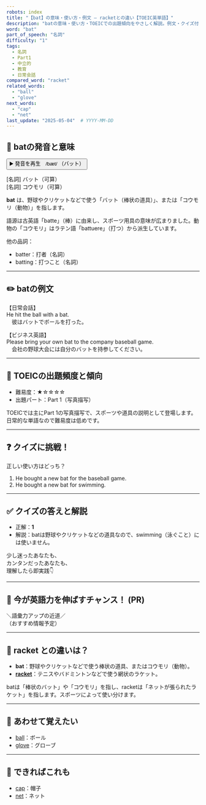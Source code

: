 ```yaml
---
robots: index
title: "【bat】の意味・使い方・例文 ― racketとの違い【TOEIC英単語】"
description: "batの意味・使い方・TOEICでの出題傾向をやさしく解説。例文・クイズ付きでracketとの違いもわかりやすく学べます。"
word: "bat"
part_of_speech: "名詞"
difficulty: "1"
tags:
  - 名詞
  - Part1
  - 中立的
  - 教育
  - 日常会話
compared_word: "racket"
related_words:
  - "ball"
  - "glove"
next_words:
  - "cap"
  - "net"
last_update: "2025-05-04"  # YYYY-MM-DD
---
```


## 🔰 batの発音と意味

<button class="play-audio" onclick="playTTS('bat')">
  <span class="play-audio-main">
    ▶️ 発音を再生　/bæt/
  </span>
  <span class="play-audio-sub">
    （バット）
  </span>
</button>

[名詞] バット（可算）  
[名詞] コウモリ（可算）

**bat** は、野球やクリケットなどで使う「バット（棒状の道具）」、または「コウモリ（動物）」を指します。

語源は古英語「batte」（棒）に由来し、スポーツ用具の意味が広まりました。動物の「コウモリ」はラテン語「battuere」（打つ）から派生しています。

他の品詞：  
- batter：打者（名詞）
- batting：打つこと（名詞）

---

## ✏️ batの例文

【日常会話】  
He hit the ball with a bat.  
　彼はバットでボールを打った。

【ビジネス英語】  
Please bring your own bat to the company baseball game.  
　会社の野球大会には自分のバットを持参してください。

---

## 🎯 TOEICの出題頻度と傾向

- 難易度：★☆☆☆☆
- 出題パート：Part 1（写真描写）

TOEICでは主にPart 1の写真描写で、スポーツや道具の説明として登場します。日常的な単語なので難易度は低めです。

---

## ❓ クイズに挑戦！

正しい使い方はどっち？

1. He bought a new bat for the baseball game.  
2. He bought a new bat for swimming.

---

## ✅ クイズの答えと解説

- 正解：**1**
- 解説：batは野球やクリケットなどの道具なので、swimming（泳ぐこと）には使いません。

少し迷ったあなたも、  
カンタンだったあなたも、  
理解したら即実践👇️

---

## 🚀 今が英語力を伸ばすチャンス！ (PR)

<div class="info-center">
＼語彙力アップの近道／<br>  
（おすすめ情報予定）
</div>

---

## 🤔  racket との違いは？

- **bat**：野球やクリケットなどで使う棒状の道具、またはコウモリ（動物）。
- **[racket](/word/racket/)**：テニスやバドミントンなどで使う網状のラケット。

batは「棒状のバット」や「コウモリ」を指し、racketは「ネットが張られたラケット」を指します。スポーツによって使い分けます。

---

## 🧩 あわせて覚えたい

- [ball](/word/ball/)：ボール
- [glove](/word/glove/)：グローブ

---

## 📖 できればこれも

- [cap](/word/cap/)：帽子
- [net](/word/net/)：ネット

<!-- cvid: aid23_bid48 -->
